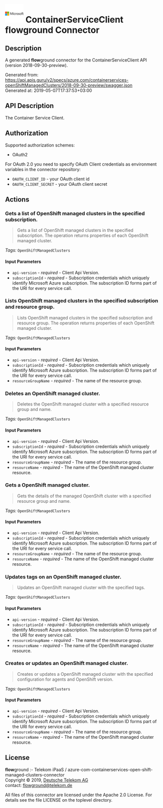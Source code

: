 # ![LOGO](logo.png) ContainerServiceClient **flow**ground Connector

## Description

A generated **flow**ground connector for the ContainerServiceClient API (version 2018-09-30-preview).

Generated from: https://api.apis.guru/v2/specs/azure.com/containerservices-openShiftManagedClusters/2018-09-30-preview/swagger.json<br/>
Generated at: 2019-05-07T17:37:53+03:00

## API Description

The Container Service Client.

## Authorization

Supported authorization schemes:
- OAuth2

For OAuth 2.0 you need to specify OAuth Client credentials as environment variables in the connector repository:
* `OAUTH_CLIENT_ID` - your OAuth client id
* `OAUTH_CLIENT_SECRET` - your OAuth client secret

## Actions

### Gets a list of OpenShift managed clusters in the specified subscription.

> Gets a list of OpenShift managed clusters in the specified subscription. The operation returns properties of each OpenShift managed cluster.

*Tags:* `OpenShiftManagedClusters`

#### Input Parameters
* `api-version` - _required_ - Client Api Version.
* `subscriptionId` - _required_ - Subscription credentials which uniquely identify Microsoft Azure subscription. The subscription ID forms part of the URI for every service call.

### Lists OpenShift managed clusters in the specified subscription and resource group.

> Lists OpenShift managed clusters in the specified subscription and resource group. The operation returns properties of each OpenShift managed cluster.

*Tags:* `OpenShiftManagedClusters`

#### Input Parameters
* `api-version` - _required_ - Client Api Version.
* `subscriptionId` - _required_ - Subscription credentials which uniquely identify Microsoft Azure subscription. The subscription ID forms part of the URI for every service call.
* `resourceGroupName` - _required_ - The name of the resource group.

### Deletes an OpenShift managed cluster.

> Deletes the OpenShift managed cluster with a specified resource group and name.

*Tags:* `OpenShiftManagedClusters`

#### Input Parameters
* `api-version` - _required_ - Client Api Version.
* `subscriptionId` - _required_ - Subscription credentials which uniquely identify Microsoft Azure subscription. The subscription ID forms part of the URI for every service call.
* `resourceGroupName` - _required_ - The name of the resource group.
* `resourceName` - _required_ - The name of the OpenShift managed cluster resource.

### Gets a OpenShift managed cluster.

> Gets the details of the managed OpenShift cluster with a specified resource group and name.

*Tags:* `OpenShiftManagedClusters`

#### Input Parameters
* `api-version` - _required_ - Client Api Version.
* `subscriptionId` - _required_ - Subscription credentials which uniquely identify Microsoft Azure subscription. The subscription ID forms part of the URI for every service call.
* `resourceGroupName` - _required_ - The name of the resource group.
* `resourceName` - _required_ - The name of the OpenShift managed cluster resource.

### Updates tags on an OpenShift managed cluster.

> Updates an OpenShift managed cluster with the specified tags.

*Tags:* `OpenShiftManagedClusters`

#### Input Parameters
* `api-version` - _required_ - Client Api Version.
* `subscriptionId` - _required_ - Subscription credentials which uniquely identify Microsoft Azure subscription. The subscription ID forms part of the URI for every service call.
* `resourceGroupName` - _required_ - The name of the resource group.
* `resourceName` - _required_ - The name of the OpenShift managed cluster resource.

### Creates or updates an OpenShift managed cluster.

> Creates or updates a OpenShift managed cluster with the specified configuration for agents and OpenShift version.

*Tags:* `OpenShiftManagedClusters`

#### Input Parameters
* `api-version` - _required_ - Client Api Version.
* `subscriptionId` - _required_ - Subscription credentials which uniquely identify Microsoft Azure subscription. The subscription ID forms part of the URI for every service call.
* `resourceGroupName` - _required_ - The name of the resource group.
* `resourceName` - _required_ - The name of the OpenShift managed cluster resource.

## License

**flow**ground :- Telekom iPaaS / azure-com-containerservices-open-shift-managed-clusters-connector<br/>
Copyright © 2019, [Deutsche Telekom AG](https://www.telekom.de)<br/>
contact: flowground@telekom.de

All files of this connector are licensed under the Apache 2.0 License. For details
see the file LICENSE on the toplevel directory.
